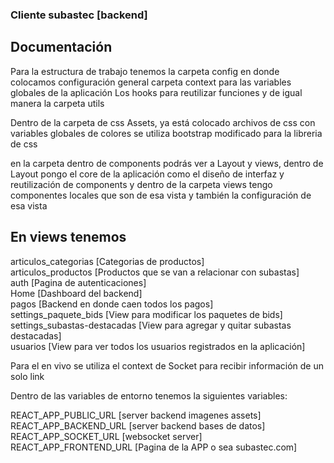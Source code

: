 ### Cliente subastec [backend]

## Documentación

Para la estructura de trabajo tenemos la carpeta config en donde colocamos configuración general
carpeta context para las variables globales de la aplicación
Los hooks para reutilizar funciones y de igual manera la carpeta utils

Dentro de la carpeta de css Assets, ya está colocado archivos de css con variables globales de colores
se utiliza bootstrap modificado para la libreria de css

en la carpeta dentro de components podrás ver a Layout y views, dentro de Layout pongo el core de la aplicación
como el diseño de interfaz y reutilización de components y dentro de la carpeta views tengo componentes locales que son de esa vista y también la configuración de esa vista

## En views tenemos

articulos_categorias [Categorias de productos] <br/>
articulos_productos [Productos que se van a relacionar con subastas] <br/>
auth [Pagina de autenticaciones] <br/>
Home [Dashboard del backend] <br/>
pagos [Backend en donde caen todos los pagos] <br/>
settings_paquete_bids [View para modificar los paquetes de bids] <br/>
settings_subastas-destacadas [View para agregar y quitar subastas destacadas] <br/>
usuarios [View para ver todos los usuarios registrados en la aplicación] <br/>

Para el en vivo se utiliza el context de Socket para recibir información de un solo link

Dentro de las variables de entorno tenemos la siguientes variables:

REACT_APP_PUBLIC_URL [server backend imagenes assets] <br/>
REACT_APP_BACKEND_URL [server backend bases de datos]  <br/>
REACT_APP_SOCKET_URL [websocket server] <br/>
REACT_APP_FRONTEND_URL [Pagina de la APP o sea subastec.com] <br/>
